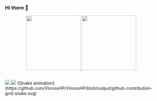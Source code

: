### Hi there 👋

<div align="center">
  <a href="https://github.com/VinnosHP">
  <img height="180em" src="https://github-readme-stats.vercel.app/api?username=VinnosHP&show_icons=true&theme=dracula&include_all_commits=true&count_private=true"/>
  <img height="180em" src="https://github-readme-stats.vercel.app/api/top-langs/?username=VinnosHP&layout=compact&langs_count=7&theme=dracula"/>
</div>
  
 ##
  
<div> 
  <a href = "mailto:vinihp13@gmail.com"><img src="https://img.shields.io/badge/-Gmail-%23333?style=for-the-badge&logo=gmail&logoColor=white" target="_blank"></a>
  <a href="https://www.linkedin.com/in/vinicius-hostins-pereira-066961241/" target="_blank"><img src="https://img.shields.io/badge/-LinkedIn-%230077B5?style=for-the-badge&logo=linkedin&logoColor=white" target="_blank"></a> 
  ![Snake animation](https://github.com/VinnosHP/VinnosHP/blob/output/github-contribution-grid-snake.svg)
</div>
